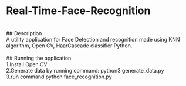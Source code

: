 # Real-Time-Face-Recognition
<br>
## Description
<br>
A utility application for Face Detection and recognition made using KNN algorithm, Open CV, HaarCascade classifier Python.
<br>
<br>
## Running the application
<br>
1.Install Open CV
<br>
2.Generate data by running command: python3 generate_data.py
<br>
3.run command python face_recognition.py
